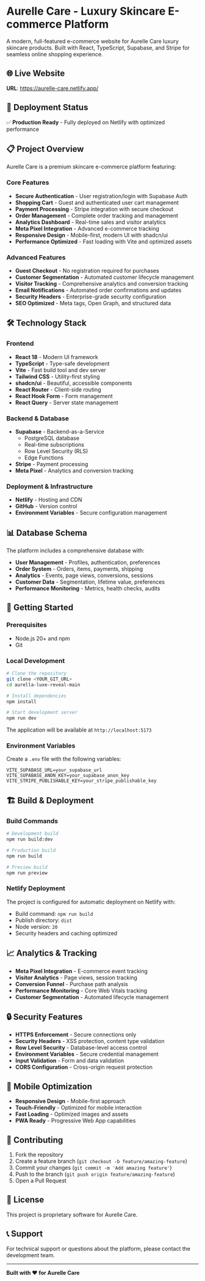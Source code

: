 # Aurelle Care - Luxury Skincare E-commerce Platform

A modern, full-featured e-commerce website for Aurelle Care luxury skincare products. Built with React, TypeScript, Supabase, and Stripe for seamless online shopping experience.

## 🌐 **Live Website**
**URL**: https://aurelle-care.netlify.app/

## 🚀 **Deployment Status**
✅ **Production Ready** - Fully deployed on Netlify with optimized performance

## 📋 **Project Overview**

Aurelle Care is a premium skincare e-commerce platform featuring:

### **Core Features**
- **Secure Authentication** - User registration/login with Supabase Auth
- **Shopping Cart** - Guest and authenticated user cart management
- **Payment Processing** - Stripe integration with secure checkout
- **Order Management** - Complete order tracking and management
- **Analytics Dashboard** - Real-time sales and visitor analytics
- **Meta Pixel Integration** - Advanced e-commerce tracking
- **Responsive Design** - Mobile-first, modern UI with shadcn/ui
- **Performance Optimized** - Fast loading with Vite and optimized assets

### **Advanced Features**
- **Guest Checkout** - No registration required for purchases
- **Customer Segmentation** - Automated customer lifecycle management
- **Visitor Tracking** - Comprehensive analytics and conversion tracking
- **Email Notifications** - Automated order confirmations and updates
- **Security Headers** - Enterprise-grade security configuration
- **SEO Optimized** - Meta tags, Open Graph, and structured data

## 🛠 **Technology Stack**

### **Frontend**
- **React 18** - Modern UI framework
- **TypeScript** - Type-safe development
- **Vite** - Fast build tool and dev server
- **Tailwind CSS** - Utility-first styling
- **shadcn/ui** - Beautiful, accessible components
- **React Router** - Client-side routing
- **React Hook Form** - Form management
- **React Query** - Server state management

### **Backend & Database**
- **Supabase** - Backend-as-a-Service
  - PostgreSQL database
  - Real-time subscriptions
  - Row Level Security (RLS)
  - Edge Functions
- **Stripe** - Payment processing
- **Meta Pixel** - Analytics and conversion tracking

### **Deployment & Infrastructure**
- **Netlify** - Hosting and CDN
- **GitHub** - Version control
- **Environment Variables** - Secure configuration management

## 📊 **Database Schema**

The platform includes a comprehensive database with:

- **User Management** - Profiles, authentication, preferences
- **Order System** - Orders, items, payments, shipping
- **Analytics** - Events, page views, conversions, sessions
- **Customer Data** - Segmentation, lifetime value, preferences
- **Performance Monitoring** - Metrics, health checks, audits

## 🚀 **Getting Started**

### **Prerequisites**
- Node.js 20+ and npm
- Git

### **Local Development**

```bash
# Clone the repository
git clone <YOUR_GIT_URL>
cd aurella-luxe-reveal-main

# Install dependencies
npm install

# Start development server
npm run dev
```

The application will be available at `http://localhost:5173`

### **Environment Variables**

Create a `.env` file with the following variables:

```env
VITE_SUPABASE_URL=your_supabase_url
VITE_SUPABASE_ANON_KEY=your_supabase_anon_key
VITE_STRIPE_PUBLISHABLE_KEY=your_stripe_publishable_key
```

## 🏗 **Build & Deployment**

### **Build Commands**
```bash
# Development build
npm run build:dev

# Production build
npm run build

# Preview build
npm run preview
```

### **Netlify Deployment**
The project is configured for automatic deployment on Netlify with:
- Build command: `npm run build`
- Publish directory: `dist`
- Node version: `20`
- Security headers and caching optimized

## 📈 **Analytics & Tracking**

- **Meta Pixel Integration** - E-commerce event tracking
- **Visitor Analytics** - Page views, session tracking
- **Conversion Funnel** - Purchase path analysis
- **Performance Monitoring** - Core Web Vitals tracking
- **Customer Segmentation** - Automated lifecycle management

## 🔒 **Security Features**

- **HTTPS Enforcement** - Secure connections only
- **Security Headers** - XSS protection, content type validation
- **Row Level Security** - Database-level access control
- **Environment Variables** - Secure credential management
- **Input Validation** - Form and data validation
- **CORS Configuration** - Cross-origin request protection

## 📱 **Mobile Optimization**

- **Responsive Design** - Mobile-first approach
- **Touch-Friendly** - Optimized for mobile interaction
- **Fast Loading** - Optimized images and assets
- **PWA Ready** - Progressive Web App capabilities

## 🤝 **Contributing**

1. Fork the repository
2. Create a feature branch (`git checkout -b feature/amazing-feature`)
3. Commit your changes (`git commit -m 'Add amazing feature'`)
4. Push to the branch (`git push origin feature/amazing-feature`)
5. Open a Pull Request

## 📄 **License**

This project is proprietary software for Aurelle Care.

## 📞 **Support**

For technical support or questions about the platform, please contact the development team.

---

**Built with ❤️ for Aurelle Care**
